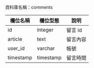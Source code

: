 資料庫名稱：comments

| 欄位名稱 | 欄位型態 | 說明 |
|----------|----------|------|
|  id  |    integer      | 留言 id     |
| article   | text | 留言內容  |
| user_id | varchar | 帳號 |
| timestamp | timestamp | 留言時間 |

